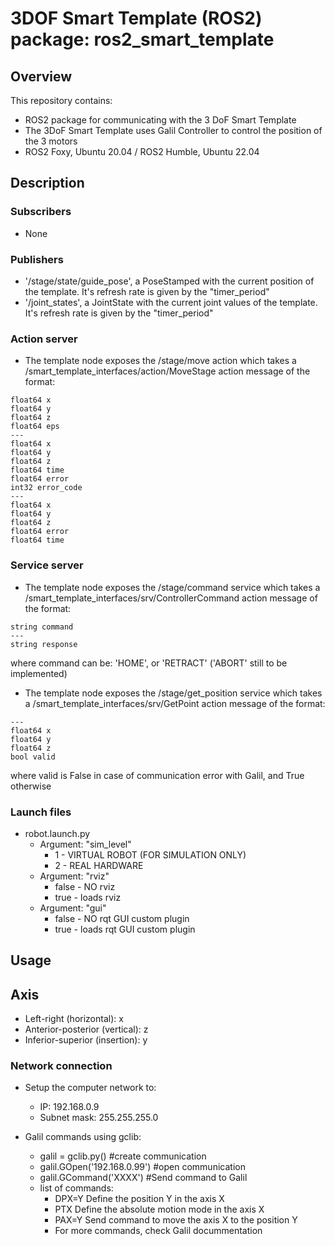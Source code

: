 # 3DOF Smart Template (ROS2) package: ros2_smart_template

## Overview
This repository contains:

- ROS2 package for communicating with the 3 DoF Smart Template
- The 3DoF Smart Template uses Galil Controller to control the position of the 3 motors
- ROS2 Foxy, Ubuntu 20.04 / ROS2 Humble, Ubuntu 22.04

## Description
### Subscribers
- None

### Publishers
- '/stage/state/guide_pose', a PoseStamped with the current position of the template. It's refresh rate is given by the "timer_period"
- '/joint_states', a JointState with the current joint values of the template. It's refresh rate is given by the "timer_period"

### Action server

- The template node exposes the /stage/move action which takes a /smart_template_interfaces/action/MoveStage action message of the format:
```
float64 x
float64 y
float64 z
float64 eps
---
float64 x
float64 y
float64 z
float64 time
float64 error
int32 error_code
---
float64 x
float64 y
float64 z
float64 error
float64 time
```

### Service server

- The template node exposes the /stage/command service which takes a /smart_template_interfaces/srv/ControllerCommand action message of the format:
```
string command
---
string response
```
where command can be: 'HOME', or 'RETRACT' ('ABORT' still to be implemented)

- The template node exposes the /stage/get_position service which takes a /smart_template_interfaces/srv/GetPoint action message of the format:
```
---
float64 x
float64 y
float64 z
bool valid
```
where valid is False in case of communication error with Galil, and True otherwise

### Launch files
- robot.launch.py
  * Argument: "sim_level"
    * 1 - VIRTUAL ROBOT (FOR SIMULATION ONLY)
    * 2 - REAL HARDWARE 
  * Argument: "rviz"
    * false - NO rviz
    * true - loads rviz
  * Argument: "gui"
    * false - NO rqt GUI custom plugin
    * true - loads rqt GUI custom plugin

## Usage <a name="usage"></a>
## Axis
- Left-right (horizontal): x
- Anterior-posterior (vertical): z
- Inferior-superior (insertion): y

### Network connection
- Setup the computer network to:
  * IP: 192.168.0.9
  * Subnet mask: 255.255.255.0
 
- Galil commands using gclib:
  * galil = gclib.py() #create communication 
  * galil.GOpen('192.168.0.99') #open communication
  * galil.GCommand('XXXX') #Send command to Galil
  * list of commands:
    - DPX=Y Define the position Y in the axis X
    - PTX Define the absolute motion mode in the axis X
    - PAX=Y Send command to move the axis X to the position Y
    - For more commands, check Galil docummentation 



